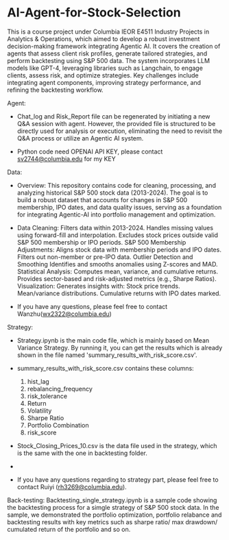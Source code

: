 # AI-Agent-for-Stock-Selection
This is a course project under Columbia IEOR E4511 Industry Projects in Analytics & Operations, which aimed to develop a robust investment decision-making framework integrating Agentic AI. It covers the creation of agents that assess client risk profiles, generate tailored strategies, and perform backtesting using S&P 500 data. The system incorporates LLM models like GPT-4, leveraging libraries such as Langchain, to engage clients, assess risk, and optimize strategies. Key challenges include integrating agent components, improving strategy performance, and refining the backtesting workflow.

Agent:
- Chat_log and Risk_Report file can be regenerated by initiating a new Q&A session with agent. However, the provided file is structured to be directly used for analysis or execution, eliminating the need to revisit the Q&A process or utilize an Agentic AI system.

- Python code need OPENAI API KEY, please contact sv2744@columbia.edu for my KEY

  
Data:
- Overview: This repository contains code for cleaning, processing, and analyzing historical S&P 500 stock data (2013-2024). The goal is to build a robust dataset that accounts for changes in S&P 500 membership, IPO dates, and data quality issues, serving as a foundation for integrating Agentic-AI into portfolio management and optimization.

- Data Cleaning:
	Filters data within 2013-2024.
	Handles missing values using forward-fill and interpolation.
	Excludes stock prices outside valid S&P 500 membership or IPO periods.
	S&P 500 Membership Adjustments:
	Aligns stock data with membership periods and IPO dates.
	Filters out non-member or pre-IPO data.
	Outlier Detection and Smoothing
	Identifies and smooths anomalies using Z-scores and MAD.
	Statistical Analysis:
	Computes mean, variance, and cumulative returns.
	Provides sector-based and risk-adjusted metrics (e.g., Sharpe Ratios).
	Visualization:
	Generates insights with:
	Stock price trends.
	Mean/variance distributions.
	Cumulative returns with IPO dates marked.

- If you have any questions, please feel free to contact Wanzhu(wx2322@columbia.edu)

Strategy:
- Strategy.ipynb is the main code file, which is mainly based on Mean Variance Strategy. By running it, you can get the results which is already shown in the file named 'summary_results_with_risk_score.csv'.

- summary_results_with_risk_score.csv contains these columns:
	1) hist_lag
	2) rebalancing_frequency
	3) risk_tolerance
	4) Return
	5) Volatility
	6) Sharpe Ratio
	7) Portfolio Combination
	8) risk_score

- Stock_Closing_Prices_10.csv is the data file used in the strategy, which is the same with the one in backtesting folder.
- 
- If you have any questions regarding to strategy part, please feel free to contact Ruiyi (rh3269@columbia.edu).


Back-testing:
Backtesting_single_strategy.ipynb is a sample code showing the backtesting process for a simgle strategy of S&P 500 stock data. In the sample, we demonstrated the portfolio optimization, portfolio relabance and backtesting results with key metrics such as sharpe ratio/ max drawdown/ cumulated return of the portfolio and so on.
